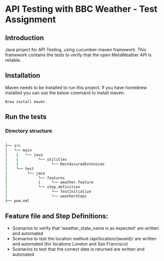 # API Testing with BBC Weather - Test Assignment 

## Introduction

Java project for API Testing, using cucumber-maven framework. This framework contains the tests to verify that the open MetaWeather API is reliable.

## Installation

Maven needs to be installed to run this project. If you have homebrew installed you can use the below command to install maven:
```
Brew install maven
```
## Run the tests

### Directory structure

```bash
.
├── src
│   └── main
|    |   └── java
|    |         └── utilities
|    |               └── RestAssuredExtension
|    └── test
|         └── java
|              └── features
|              |     └── weather.feature
|              └── step_definition
|                    └── TestInitialize
|                    └── weatherSteps
├── pom.xml
```

## Feature file and Step Definitions:

- Scenarios to verify that 'weather_state_name is as expected' are written and automated
- Scenarios to test the location method /api/location/(woeid)/ are written and automated (for locations London and San Francisco)
- Scenarios to test that the correct date is returned are written and automated
